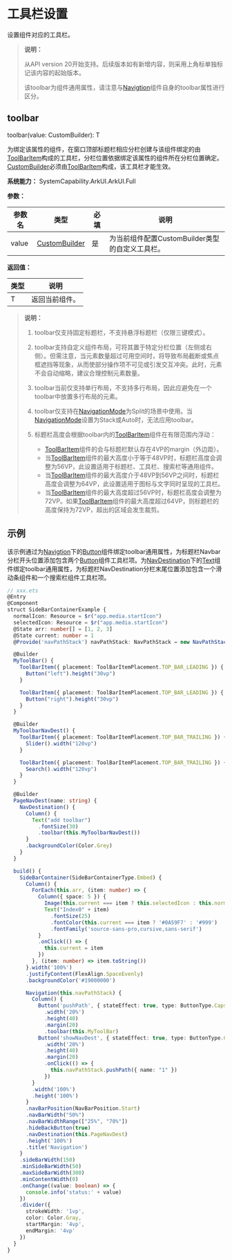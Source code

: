 # 工具栏设置
<!--Kit: ArkUI-->
<!--Subsystem: ArkUI-->
<!--Owner: @jiangtao92-->
<!--Designer: @piggyguy-->
<!--Tester: @songyanhong-->
<!--Adviser: @HelloCrease-->

设置组件对应的工具栏。

>  **说明：**
>
>  从API version 20开始支持。后续版本如有新增内容，则采用上角标单独标记该内容的起始版本。
>
>  该toolbar为组件通用属性，请注意与[Navigtion](ts-basic-components-navigation.md)组件自身的toolbar属性进行区分。

## toolbar

toolbar(value: CustomBuilder): T

为绑定该属性的组件，在窗口顶部标题栏相应分栏创建与该组件绑定的由[ToolBarItem](ts-basic-components-toolbaritem.md)构成的工具栏，分栏位置依据绑定该属性的组件所在分栏位置确定。[CustomBuilder](ts-types.md#custombuilder8)必须由[ToolBarItem](ts-basic-components-toolbaritem.md)构成，该工具栏才能生效。

**系统能力：** SystemCapability.ArkUI.ArkUI.Full

**参数：** 

| 参数名 | 类型                                        | 必填 | 说明                                            |
| ------ | ------------------------------------------- | ---- | ----------------------------------------------- |
| value  | [CustomBuilder](ts-types.md#custombuilder8) | 是   | 为当前组件配置CustomBuilder类型的自定义工具栏。 |

**返回值：**

| 类型 | 说明 |
| -------- | -------- |
| T | 返回当前组件。 |

>  **说明：**
>  1. toolbar仅支持固定标题栏，不支持悬浮标题栏（仅限三键模式）。
>
>  2. toolbar支持自定义组件布局，可将其置于特定分栏位置（左侧或右侧）。但需注意，当元素数量超过可用空间时，将导致布局截断或焦点框遮挡等现象，从而使部分操作项不可见或引发交互冲突。此时，元素不会自动缩略，建议合理控制元素数量。
>
>  3. toolbar当前仅支持单行布局，不支持多行布局，因此应避免在一个toolbar中放置多行布局的元素。
>
>  4. toolbar仅支持在[NavigationMode](ts-basic-components-navigation.md#navigationmode9枚举说明)为Split的场景中使用。当[NavigationMode](ts-basic-components-navigation.md#navigationmode9枚举说明)设置为Stack或Auto时，无法应用toolbar。
>
>  5. 标题栏高度会根据toolbar内的[ToolBarItem](ts-basic-components-toolbaritem.md)组件在有限范围内浮动：
>     * [ToolBarItem](ts-basic-components-toolbaritem.md)组件的会与标题栏默认存在4VP的margin（外边距）。
>     * 当[ToolBarItem](ts-basic-components-toolbaritem.md)组件的最大高度小于等于48VP时，标题栏高度会调整为56VP，此设置适用于标题栏、工具栏、搜索栏等通用组件。
>     * 当[ToolBarItem](ts-basic-components-toolbaritem.md)组件的最大高度介于48VP到56VP之间时，标题栏高度会调整为64VP，此设置适用于图标与文字同时呈现的工具栏。
>     * 当[ToolBarItem](ts-basic-components-toolbaritem.md)组件的最大高度超过56VP时，标题栏高度会调整为72VP。如果[ToolBarItem](ts-basic-components-toolbaritem.md)组件的最大高度超过64VP，则标题栏的高度保持为72VP，超出的区域会发生裁剪。

## 示例

该示例通过为[Navigtion](ts-basic-components-navigation.md)下的[Button](ts-basic-components-button.md)组件绑定toolbar通用属性，为标题栏Navbar分栏开头位置添加包含两个[Button](ts-basic-components-button.md)组件工具栏项。为[NavDestination](ts-basic-components-navdestination.md)下的[Text](ts-basic-components-text.md)组件绑定toolbar通用属性，为标题栏NavDestination分栏末尾位置添加包含一个滑动条组件和一个搜索栏组件工具栏项。

```ts
// xxx.ets
@Entry
@Component
struct SideBarContainerExample {
  normalIcon: Resource = $r("app.media.startIcon")
  selectedIcon: Resource = $r("app.media.startIcon")
  @State arr: number[] = [1, 2, 3]
  @State current: number = 1
  @Provide('navPathStack') navPathStack: NavPathStack = new NavPathStack()

  @Builder
  MyToolBar() {
    ToolBarItem({ placement: ToolBarItemPlacement.TOP_BAR_LEADING }) {
      Button("left").height("30vp")
    }

    ToolBarItem({ placement: ToolBarItemPlacement.TOP_BAR_LEADING }) {
      Button("right").height("30vp")
    }
  }

  @Builder
  MyToolbarNavDest() {
    ToolBarItem({ placement: ToolBarItemPlacement.TOP_BAR_TRAILING }) {
      Slider().width("120vp")
    }

    ToolBarItem({ placement: ToolBarItemPlacement.TOP_BAR_TRAILING }) {
      Search().width("120vp")
    }
  }

  @Builder
  PageNavDest(name: string) {
    NavDestination() {
      Column() {
        Text("add toolbar")
          .fontSize(30)
          .toolbar(this.MyToolbarNavDest())
      }
      .backgroundColor(Color.Grey)
    }
  }

  build() {
    SideBarContainer(SideBarContainerType.Embed) {
      Column() {
        ForEach(this.arr, (item: number) => {
          Column({ space: 5 }) {
            Image(this.current === item ? this.selectedIcon : this.normalIcon).width(64).height(64)
            Text("Index0" + item)
              .fontSize(25)
              .fontColor(this.current === item ? '#0A59F7' : '#999')
              .fontFamily('source-sans-pro,cursive,sans-serif')
          }
          .onClick(() => {
            this.current = item
          })
        }, (item: number) => item.toString())
      }.width('100%')
      .justifyContent(FlexAlign.SpaceEvenly)
      .backgroundColor('#19000000')

      Navigation(this.navPathStack) {
        Column() {
          Button('pushPath', { stateEffect: true, type: ButtonType.Capsule })
            .width('20%')
            .height(40)
            .margin(20)
            .toolbar(this.MyToolBar)
          Button('showNavDest', { stateEffect: true, type: ButtonType.Capsule })
            .width('20%')
            .height(40)
            .margin(20)
            .onClick(() => {
              this.navPathStack.pushPath({ name: "1" })
            })
        }
        .width('100%')
        .height('100%')
      }
      .navBarPosition(NavBarPosition.Start)
      .navBarWidth("50%")
      .navBarWidthRange(["25%", "70%"])
      .hideBackButton(true)
      .navDestination(this.PageNavDest)
      .height('100%')
      .title('Navigation')
    }
    .sideBarWidth(150)
    .minSideBarWidth(50)
    .maxSideBarWidth(300)
    .minContentWidth(0)
    .onChange((value: boolean) => {
      console.info('status:' + value)
    })
    .divider({
      strokeWidth: '1vp',
      color: Color.Gray,
      startMargin: '4vp',
      endMargin: '4vp'
    })
  }
}
```
